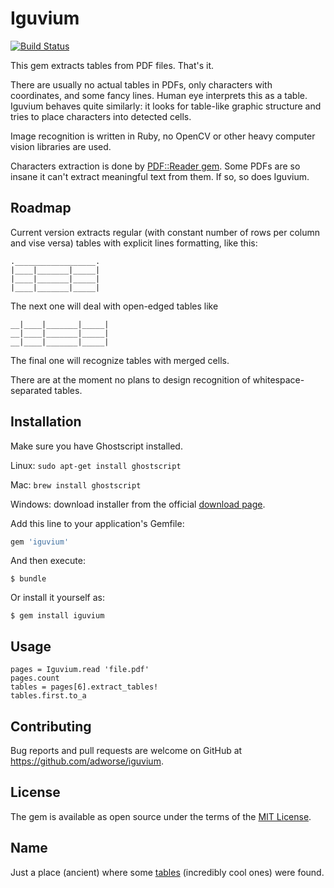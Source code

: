 # Iguvium
[![Build Status](https://travis-ci.com/adworse/iguvium.svg?token=pKH4s9rC7sLLfFxdq8b6&branch=master)](https://travis-ci.com/adworse/iguvium)

This gem extracts tables from PDF files. That's it. 

There are usually no actual tables in PDFs, only characters with coordinates,
 and some fancy lines. Human eye interprets this as a table. Iguvium behaves quite similarly:
 it looks for table-like graphic structure and tries to place characters into detected cells.
 
 Image recognition is written in Ruby, no OpenCV or other heavy computer vision libraries are used.
 
 Characters extraction is done by [PDF::Reader gem](https://github.com/yob/pdf-reader). Some PDFs are so insane it can't extract meaningful text from them. If so, so does Iguvium.

## Roadmap

Current version extracts regular (with constant number of rows per column and vise versa) tables
with explicit lines formatting, like this:

```
.__________________.
|____|_______|_____|
|____|_______|_____|
|____|_______|_____|
```

The next one will deal with open-edged tables like

```
__|____|_______|_____|
__|____|_______|_____|
__|____|_______|_____|
```

The final one will recognize tables with merged cells.

There are at the moment no plans to design recognition of whitespace-separated tables.
## Installation

Make sure you have Ghostscript installed. 

Linux: `sudo apt-get install ghostscript`

Mac: `brew install ghostscript`

Windows: download installer from the official [download page](https://www.ghostscript.com/download/gsdnld.html).

Add this line to your application's Gemfile:

```ruby
gem 'iguvium'
```

And then execute:

    $ bundle

Or install it yourself as:

    $ gem install iguvium

## Usage

```require 'iguvium'
pages = Iguvium.read 'file.pdf'
pages.count
tables = pages[6].extract_tables!
tables.first.to_a
```

## Contributing

Bug reports and pull requests are welcome on GitHub at https://github.com/adworse/iguvium.

## License

The gem is available as open source under the terms of the [MIT License](https://opensource.org/licenses/MIT).

## Name

Just a place (ancient) where some [tables](https://en.wikipedia.org/wiki/Iguvine_Tablets) (incredibly cool ones) were found.